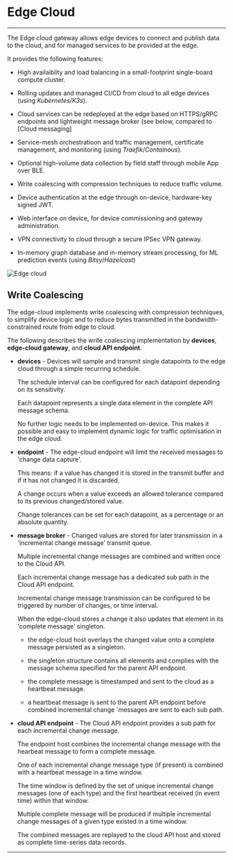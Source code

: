 # Edge Cloud
---

The Edge cloud gateway allows edge devices to connect and publish data to the cloud, and for managed services to be provided at the edge.

It provides the following features:

- High availaiblity and load balancing in a small-footprint single-board compute cluster.

- Rolling updates and managed CI/CD from cloud to all edge devices (using _Kubernetes/K3s_).

- Cloud services can be redeployed at the edge based on HTTPS/gRPC endpoints and lightweight message broker (see below, compared to [Cloud messaging] 

- Service-mesh orchestratioon and traffic management, certificate management, and monitoring (using _Traefik_/_Containous_).

- Optional high-volume data collection by field staff through mobile App over BLE.

- Write coalescing with compression techniques to reduce traffic volume.

- Device authentication at the edge through on-device, hardware-key signed JWT.

- Web interface on device, for device commissioning and gateway administration. 

- VPN connectivity to cloud through a secure IPSec VPN gateway.

- In-memory graph database and in-memory stream processing, for ML prediction events (using _Bitsy_/_Hazelcast_) 


![Edge cloud](../../images/edge-cloud.png)


## Write Coalescing

The edge-cloud implements write coalescing with compression techniques, to simplify device logic and to reduce bytes transmitted in the bandwidth-constrained route from edge to cloud.

The following describes the write coalescing implementation by **devices**, **edge-cloud gateway**, and **cloud API endpoint**.

- **devices** - Devices will sample and transmit single datapoints to the edge cloud through a simple recurring schedule. 

    The schedule interval can be configured for each datapoint depending on its sensitivity.

    Each datapoint represents a single data element in the complete API message schema.

    No further logic needs to be implemented on-device. This makes it possible and easy to implement dynamic logic for traffic optimisation in the edge cloud. 


- **endpoint** - The edge-cloud endpoint will limit the received messages to 'change data capture'.

    This means: if a value has changed it is stored in the transmit buffer and if it has not changed it is discarded.

    A change occurs when a value exceeds an allowed tolerance compared to its previous changed/stored value.

    Change tolerances can be set for each datapoint, as a percentage or an absolute quantity.

        
- **message broker** - Changed values are stored for later transmission in a 'incremental change message' transmit queue.

    Multiple incremental change messages are combined and written once to the Cloud API.

    Each incremental change message has a dedicated sub path in the Cloud API endpoint.

    Incremental change message transmission can be configured to be triggered by number of changes, or time interval.


    When the edge-cloud stores a change it also updates that element in its 'complete message' singleton.  

    - the edge-cloud host overlays the changed value onto a complete message persisted as a singleton.

    - the singleton structure contains all elements and complies with the message schema specified for the parent API endpoint.

    - the complete message is timestamped and sent to the cloud as a heartbeat message.

    - a heartbeat message is sent to the parent API endpoint before combined incremental change `messages are sent to each sub path. 

- **cloud API endpoint** - The Cloud API endpoint provides a sub path for each incremental change message.

    The endpoint host combines the incremental change message with the hearbeat message to form a complete message.

    One of each incremental change message type (if present) is combined with a heartbeat message in a time window.

    The time window is defined by the set of unique incremental change messages (one of each type) and the first heartbeat received (in event time) within that window.

    Multiple complete message will be produced if multiple incremental change messages of a given type existed in a time window.

    The combined messages are replayed to the cloud API host and stored as complete time-series data records.

---
